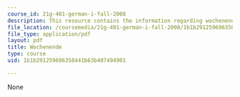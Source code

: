 ```yaml
---
course_id: 21g-401-german-i-fall-2008
description: This resource contains the information regarding wochenende.
file_location: /coursemedia/21g-401-german-i-fall-2008/1b1b291259696350441b63b407494901_MIT21G_401F08_wochen.pdf
file_type: application/pdf
layout: pdf
title: Wochenende
type: course
uid: 1b1b291259696350441b63b407494901

---
```

None